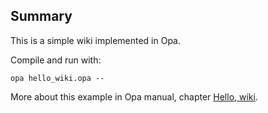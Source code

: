 Summary
-------

This is a simple wiki implemented in Opa.

Compile and run with:

`opa hello_wiki.opa --`

More about this example in Opa manual, chapter [Hello, wiki](http://doc.opalang.org/manual/Hello--wiki).
